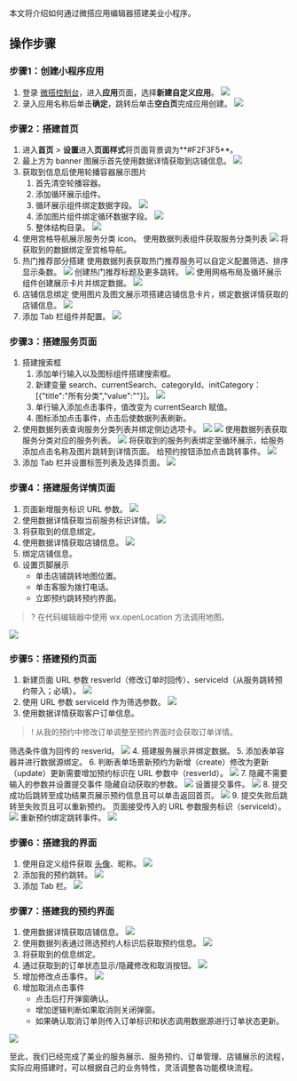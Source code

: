 本文将介绍如何通过微搭应用编辑器搭建美业小程序。

## 操作步骤
### 步骤1：创建小程序应用
1.  登录 [微搭控制台](https://console.cloud.tencent.com/lowcode)，进入**应用**页面，选择**新建自定义应用**。
![](https://qcloudimg.tencent-cloud.cn/raw/a9372c373e8813d0f6edc523ce769260.png)
2. 录入应用名称后单击**确定**，跳转后单击**空白页**完成应用创建。
![](https://qcloudimg.tencent-cloud.cn/raw/a7404dc36cd3bb5a8b2b224f94121052.png)



### 步骤2：搭建首页
1. 进入**首页** > **设置**进入**页面样式**将页面背景调为**#F2F3F5**。
2. 最上方为 banner 图展示首先使用数据详情获取到店铺信息。
![](https://qcloudimg.tencent-cloud.cn/raw/8915f3184679d29b85f2b82e00a695eb.png)
3. 获取到信息后使用轮播容器展示图片
   1. 首先清空轮播容器。
   2. 添加循环展示组件。
   3. 循环展示组件绑定数据字段。
![](https://qcloudimg.tencent-cloud.cn/raw/ec0c792c7e68f364fe8be17e5496b496.png)
   4. 添加图片组件绑定循环数据字段。
![](https://qcloudimg.tencent-cloud.cn/raw/a7aea64f3ba949b863352162d290e32d.png)
   5. 整体结构目录。
![](https://qcloudimg.tencent-cloud.cn/raw/ebb2eb957634d22c69101da925aa67c7.png)
4. 使用宫格导航展示服务分类 icon。
  使用数据列表组件获取服务分类列表
![](https://qcloudimg.tencent-cloud.cn/raw/cfc22bd7c9a89d413de0c8de7f5d8b79.png)
  将获取到的数据绑定至宫格导航。
5. 热门推荐部分搭建
使用数据列表获取热门推荐服务可以自定义配置筛选、排序显示条数。
![](https://qcloudimg.tencent-cloud.cn/raw/56b66a5a081fe2f8e4430062e944ec3b.png)
创建热门推荐标题及更多跳转。
![](https://qcloudimg.tencent-cloud.cn/raw/38d8bec79ef4e1db7175be30b8adf034.png)
使用网格布局及循环展示组件创建展示卡片并绑定数据。
![](https://qcloudimg.tencent-cloud.cn/raw/73f095b3c029c392d049ab2b6dd1260a.png)
6. 店铺信息绑定
使用图片及图文展示项搭建店铺信息卡片，绑定数据详情获取的店铺信息。
![](https://qcloudimg.tencent-cloud.cn/raw/5d1c579f681626320ffab1e55eff2cd3.png)
7. 添加 Tab 栏组件并配置。
![](https://qcloudimg.tencent-cloud.cn/raw/3fcfc7a77ffc9b376664466e5d15d580.png)

### 步骤3：搭建服务页面
1. 搭建搜索框
   1. 添加单行输入以及图标组件搭建搜索框。
   2. 新建变量 search、currentSearch、categoryId、initCategory：[{"title":"所有分类","value":""}]。
   ![](https://qcloudimg.tencent-cloud.cn/raw/51e7437b651e93589f7b866209967397.png)
   3. 单行输入添加点击事件，值改变为 currentSearch 赋值。
   4. 图标添加点击事件，点击后使数据列表刷新。
2. 使用数据列表查询服务分类列表并绑定侧边选项卡。
   ![](https://qcloudimg.tencent-cloud.cn/raw/e43d0b8203ec223801dc119f47a232ae.png)
   ![](https://qcloudimg.tencent-cloud.cn/raw/c3d7d6ae32ccf9744700eda8c17bc9fc.png)
   使用数据列表获取服务分类对应的服务列表。
   ![](https://qcloudimg.tencent-cloud.cn/raw/e1c5dc16db6c02f211b3611aaf2dac7c.png)
   将获取到的服务列表绑定至循环展示，给服务添加点击名称及图片跳转到详情页面。
   给预约按钮添加点击跳转事件。
   ![](https://qcloudimg.tencent-cloud.cn/raw/2e8bd46880276e85d0439a4c9ce705ea.png)
3. 添加 Tab 栏并设置标签列表及选择页面。
![](https://qcloudimg.tencent-cloud.cn/raw/9902797a4400d09b13df738ca2ea3a42.png)



### 步骤4：搭建服务详情页面
1. 页面新增服务标识 URL 参数。
![](https://qcloudimg.tencent-cloud.cn/raw/e524803375879f0c9d634e9fe5c93da0.png)
2. 使用数据详情获取当前服务标识详情。
![](https://qcloudimg.tencent-cloud.cn/raw/dff87d8019c85b3ef59f226e3e7e71d8.png)
3. 将获取到的信息绑定。
4. 使用数据详情获取店铺信息。
![](https://qcloudimg.tencent-cloud.cn/raw/8a265cf4518e23b7747d649a2620e705.png)
5. 绑定店铺信息。
6. 设置页脚展示
   - 单击店铺跳转地图位置。
   - 单击客服为拨打电话。
   - 立即预约跳转预约界面。
> ? 在代码编辑器中使用 wx.openLocation 方法调用地图。
>
![](https://qcloudimg.tencent-cloud.cn/raw/a08aa4f8b4d8c1ed953c974ec0db73f7.png)

### 步骤5：搭建预约页面
1. 新建页面 URL 参数 resverId（修改订单时回传）、serviceId（从服务跳转预约带入；必填）。
![](https://qcloudimg.tencent-cloud.cn/raw/b13b7d120572ca3ea3de1e8be26ebf9b.png)
2. 使用 URL 参数 serviceId 作为筛选参数。
![](https://qcloudimg.tencent-cloud.cn/raw/32c445e050808e53f0a93bc07c40b69c.png)
3. 使用数据详情获取客户订单信息。
> ! 从我的预约中修改订单调整至预约界面时会获取订单详情。
>
筛选条件值为回传的 resverId。
![](https://qcloudimg.tencent-cloud.cn/raw/ad4f916adda5d468523fef3133b36e75.png)
4. 搭建服务展示并绑定数据。
5. 添加表单容器并进行数据源绑定。
6. 判断表单场景新预约为新增（create）修改为更新（update）更新需要增加预约标识在 URL 参数中（resverId）。
![](https://qcloudimg.tencent-cloud.cn/raw/6bd7f89a1cd5276abdd4435d4bea85d7.png)
7. 隐藏不需要输入的参数并设置提交事件
隐藏自动获取的参数。
![](https://qcloudimg.tencent-cloud.cn/raw/8c7be29f8ecc9871f854c2858c39cca2.png)
设置提交事件。
![](https://qcloudimg.tencent-cloud.cn/raw/878753b669bcf0954662b113965ede22.png)
8. 提交成功后跳转至成功结果页展示预约信息且可以单击返回首页。
![](https://qcloudimg.tencent-cloud.cn/raw/0929cafa55c9556efc5364653ef1e34c.png)
9. 提交失败后跳转至失败页且可以重新预约。
   页面接受传入的 URL 参数服务标识（serviceId）。
   ![](https://qcloudimg.tencent-cloud.cn/raw/c57bac854a29ed2f81b6850760e66005.png)
   重新预约绑定跳转事件。
   ![](https://qcloudimg.tencent-cloud.cn/raw/8b4063cf29bc056c76ecbf4ad9462100.png)

   
### 步骤6：搭建我的界面
1. 使用自定义组件获取 [头像](https://main.qcloudimg.com/raw/6cc99fc72f29b115f73157d76a420da3.png)、昵称。
![](https://qcloudimg.tencent-cloud.cn/raw/effd171323570d5b8f3526506b6fe3c3.png)
2. 添加我的预约跳转。
![](https://qcloudimg.tencent-cloud.cn/raw/5fb5b1400cdd1ecb0c9b148356e1695c.png)
3. 添加 Tab 栏。
![](https://qcloudimg.tencent-cloud.cn/raw/2f91f6fba9d6fa045f186b02e68eac5c.png)

   

### 步骤7：搭建我的预约界面
1. 使用数据详情获取店铺信息。
![](https://qcloudimg.tencent-cloud.cn/raw/4a5c7eeb8badf360752077b2022e9360.png)
2. 使用数据列表通过筛选预约人标识后获取预约信息。
![](https://qcloudimg.tencent-cloud.cn/raw/1b953dce601dcb0d0da0bd1f21dd3b17.png)
3. 将获取到的信息绑定。
4. 通过获取到的订单状态显示/隐藏修改和取消按钮。
![](https://qcloudimg.tencent-cloud.cn/raw/b0b460e072c93fbb953c0121c0dc5edc.png)
5. 增加修改点击事件。
![](https://qcloudimg.tencent-cloud.cn/raw/f435078913c331b5dbb12c606631c9c7.png)
6. 增加取消点击事件
   - 点击后打开弹窗确认。
   - 增加逻辑判断如果取消则关闭弹窗。
   - 如果确认取消订单则传入订单标识和状态调用数据源进行订单状态更新。

 ![](https://qcloudimg.tencent-cloud.cn/raw/4606caf37439eeb0a373d9c8eac17755.png)


至此，我们已经完成了美业的服务展示、服务预约、订单管理、店铺展示的流程，实际应用搭建时，可以根据自己的业务特性，灵活调整各功能模块流程。
